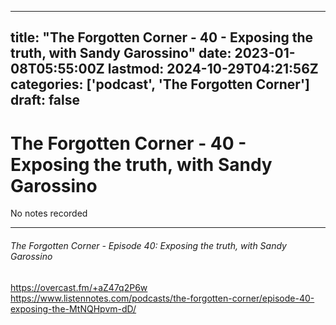 
---
title: "The Forgotten Corner - 40 - Exposing the truth, with Sandy Garossino"
date: 2023-01-08T05:55:00Z
lastmod: 2024-10-29T04:21:56Z
categories: ['podcast', 'The Forgotten Corner']
draft: false
---


# The Forgotten Corner - 40 - Exposing the truth, with Sandy Garossino

No notes recorded
- - -
###### The Forgotten Corner - Episode 40: Exposing the truth, with Sandy Garossino

https://overcast.fm/+aZ47q2P6w  
https://www.listennotes.com/podcasts/the-forgotten-corner/episode-40-exposing-the-MtNQHpvm-dD/

<!-- #public #podcast #The Forgotten Corner# -->

<!-- {BearID:457FE709-F766-4A12-8A29-309A45C6A17C-28016-00002D97FD49759C} -->
